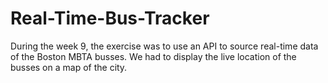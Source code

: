 # Real-Time-Bus-Tracker
During the week 9, the exercise was to use an API to source real-time data of the Boston MBTA busses. We had to display the live location of the busses on a map of the city.
